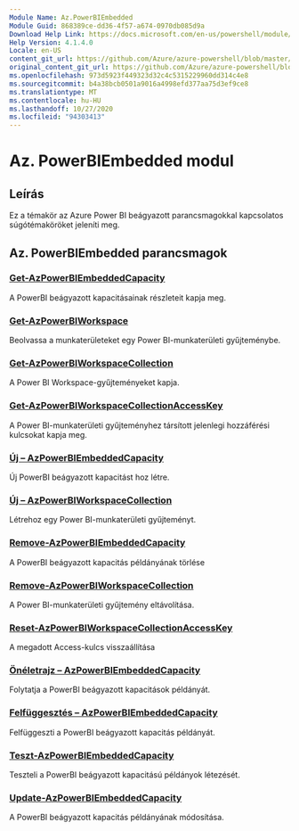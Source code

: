 ```yaml
---
Module Name: Az.PowerBIEmbedded
Module Guid: 868389ce-dd36-4f57-a674-0970db085d9a
Download Help Link: https://docs.microsoft.com/en-us/powershell/module/az.powerbiembedded
Help Version: 4.1.4.0
Locale: en-US
content_git_url: https://github.com/Azure/azure-powershell/blob/master/src/PowerBIEmbedded/PowerBIEmbedded/help/Az.PowerBIEmbedded.md
original_content_git_url: https://github.com/Azure/azure-powershell/blob/master/src/PowerBIEmbedded/PowerBIEmbedded/help/Az.PowerBIEmbedded.md
ms.openlocfilehash: 973d5923f449323d32c4c5315229960dd314c4e8
ms.sourcegitcommit: b4a38bcb0501a9016a4998efd377aa75d3ef9ce8
ms.translationtype: MT
ms.contentlocale: hu-HU
ms.lasthandoff: 10/27/2020
ms.locfileid: "94303413"
---
```

# Az. PowerBIEmbedded modul
## Leírás
Ez a témakör az Azure Power BI beágyazott parancsmagokkal kapcsolatos súgótémaköröket jeleníti meg.

## Az. PowerBIEmbedded parancsmagok
### [Get-AzPowerBIEmbeddedCapacity](Get-AzPowerBIEmbeddedCapacity.md)
A PowerBI beágyazott kapacitásainak részleteit kapja meg.

### [Get-AzPowerBIWorkspace](Get-AzPowerBIWorkspace.md)
Beolvassa a munkaterületeket egy Power BI-munkaterületi gyűjteménybe.

### [Get-AzPowerBIWorkspaceCollection](Get-AzPowerBIWorkspaceCollection.md)
A Power BI Workspace-gyűjteményeket kapja.

### [Get-AzPowerBIWorkspaceCollectionAccessKey](Get-AzPowerBIWorkspaceCollectionAccessKey.md)
A Power BI-munkaterületi gyűjteményhez társított jelenlegi hozzáférési kulcsokat kapja meg.

### [Új – AzPowerBIEmbeddedCapacity](New-AzPowerBIEmbeddedCapacity.md)
Új PowerBI beágyazott kapacitást hoz létre.

### [Új – AzPowerBIWorkspaceCollection](New-AzPowerBIWorkspaceCollection.md)
Létrehoz egy Power BI-munkaterületi gyűjteményt.

### [Remove-AzPowerBIEmbeddedCapacity](Remove-AzPowerBIEmbeddedCapacity.md)
A PowerBI beágyazott kapacitás példányának törlése

### [Remove-AzPowerBIWorkspaceCollection](Remove-AzPowerBIWorkspaceCollection.md)
A Power BI-munkaterületi gyűjtemény eltávolítása.

### [Reset-AzPowerBIWorkspaceCollectionAccessKey](Reset-AzPowerBIWorkspaceCollectionAccessKey.md)
A megadott Access-kulcs visszaállítása

### [Önéletrajz – AzPowerBIEmbeddedCapacity](Resume-AzPowerBIEmbeddedCapacity.md)
Folytatja a PowerBI beágyazott kapacitások példányát.

### [Felfüggesztés – AzPowerBIEmbeddedCapacity](Suspend-AzPowerBIEmbeddedCapacity.md)
Felfüggeszti a PowerBI beágyazott kapacitás példányát.

### [Teszt-AzPowerBIEmbeddedCapacity](Test-AzPowerBIEmbeddedCapacity.md)
Teszteli a PowerBI beágyazott kapacitású példányok létezését.

### [Update-AzPowerBIEmbeddedCapacity](Update-AzPowerBIEmbeddedCapacity.md)
A PowerBI beágyazott kapacitás példányának módosítása.

